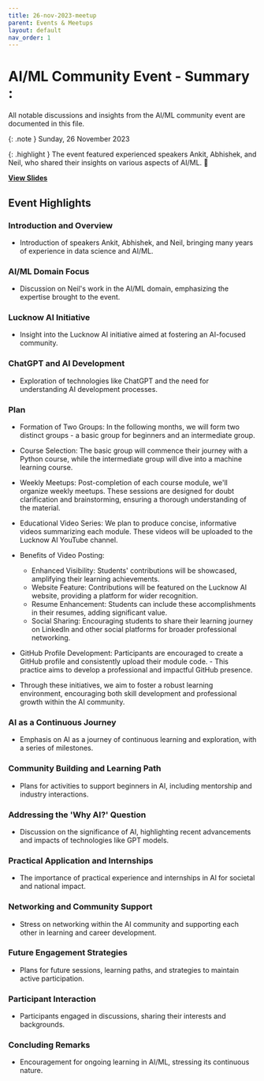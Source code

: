```yaml
---
title: 26-nov-2023-meetup
parent: Events & Meetups
layout: default
nav_order: 1
---
```


# AI/ML Community Event - Summary : 

All notable discussions and insights from the AI/ML community event are documented in this file.

{: .note }
Sunday, 26 November 2023

{: .highlight }
The event featured experienced speakers Ankit, Abhishek, and Neil, who shared their insights on various aspects of AI/ML. 🎤

**[View Slides](/assets/pdfs/lucknow_ai_meetup26nov2023.pdf)**


## Event Highlights

### Introduction and Overview 
- Introduction of speakers Ankit, Abhishek, and Neil, bringing many years of experience in data science and AI/ML.

### AI/ML Domain Focus 
- Discussion on Neil's work in the AI/ML domain, emphasizing the expertise brought to the event.

### Lucknow AI Initiative 
- Insight into the Lucknow AI initiative aimed at fostering an AI-focused community.

### ChatGPT and AI Development 
- Exploration of technologies like ChatGPT and the need for understanding AI development processes.

### Plan
- Formation of Two Groups: In the following months, we will form two distinct groups - a basic group for beginners and an intermediate group. 
- Course Selection: The basic group will commence their journey with a Python course, while the intermediate group will dive into a machine learning course. 
- Weekly Meetups: Post-completion of each course module, we'll organize weekly meetups. These sessions are designed for doubt clarification and brainstorming, ensuring a thorough understanding of the material. 
- Educational Video Series: We plan to produce concise, informative videos summarizing each module. These videos will be uploaded to the Lucknow AI YouTube channel. 
- Benefits of Video Posting:
  - Enhanced Visibility: Students' contributions will be showcased, amplifying their learning achievements. 
  - Website Feature: Contributions will be featured on the Lucknow AI website, providing a platform for wider recognition. 
  - Resume Enhancement: Students can include these accomplishments in their resumes, adding significant value. 
  - Social Sharing: Encouraging students to share their learning journey on LinkedIn and other social platforms for broader professional networking. 

- GitHub Profile Development: Participants are encouraged to create a GitHub profile and consistently upload their module code. - This practice aims to develop a professional and impactful GitHub presence. 
- Through these initiatives, we aim to foster a robust learning environment, encouraging both skill development and professional growth within the AI community. 

### AI as a Continuous Journey 
- Emphasis on AI as a journey of continuous learning and exploration, with a series of milestones.

### Community Building and Learning Path 
- Plans for activities to support beginners in AI, including mentorship and industry interactions.

### Addressing the 'Why AI?' Question 
- Discussion on the significance of AI, highlighting recent advancements and impacts of technologies like GPT models.

### Practical Application and Internships 
- The importance of practical experience and internships in AI for societal and national impact.

### Networking and Community Support 
- Stress on networking within the AI community and supporting each other in learning and career development.

### Future Engagement Strategies 
- Plans for future sessions, learning paths, and strategies to maintain active participation.

### Participant Interaction 
- Participants engaged in discussions, sharing their interests and backgrounds.

### Concluding Remarks 
- Encouragement for ongoing learning in AI/ML, stressing its continuous nature.
